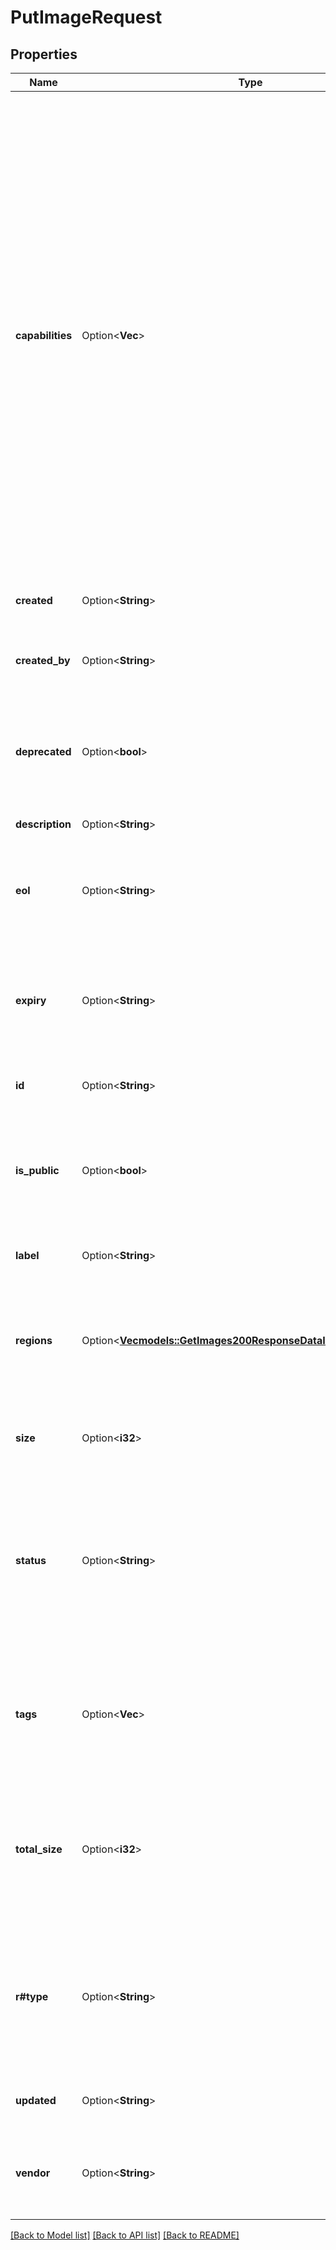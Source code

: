 # PutImageRequest

## Properties

Name | Type | Description | Notes
------------ | ------------- | ------------- | -------------
**capabilities** | Option<**Vec<String>**> | __Read-only__ A list of the possible capabilities of this image.  - `cloud-init`. The image supports the cloud-init multi-distribution method with our [Metadata service](https://www.linode.com/docs/products/compute/compute-instances/guides/metadata/#troubleshoot-metadata-and-cloud-init). This only applies to public images.  - `distributed-sites`. Whether the image can be used in distributed compute regions. Compared to a core compute region, distributed compute regions offer limited functionality, but they're globally distributed. Your image can be geographically closer to you, potentially letting you deploy it quicker. See [Regions and images](https://techdocs.akamai.com/cloud-computing/docs/images#regions-and-images) for complete details. | [optional][readonly]
**created** | Option<**String**> | __Read-only__ When this image was created. | [optional][readonly]
**created_by** | Option<**String**> | __Read-only__ The name of the user who created this image, or `linode` for public images. | [optional][readonly]
**deprecated** | Option<**bool**> | __Filterable__, __Read-only__ Whether this image is deprecated. Only public images can be deprecated. | [optional][readonly]
**description** | Option<**String**> | A detailed description of this image. | [optional]
**eol** | Option<**String**> | __Read-only__ The date of the public image's planned removal from service. This is `null` for private images. | [optional][readonly]
**expiry** | Option<**String**> | __Read-only__ Only images created automatically from a deleted compute instance (type=automatic) expire. This is `null` for private images. | [optional][readonly]
**id** | Option<**String**> | __Read-only__ The unique identifier for each image. | [optional][readonly]
**is_public** | Option<**bool**> | __Filterable__, __Read-only__ Revealed as `true` if the image is a public distribution image. Private, account-specific images are listed as `false`. | [optional][readonly]
**label** | Option<**String**> | __Filterable__ A short description of the image. | [optional]
**regions** | Option<[**Vec<models::GetImages200ResponseDataInnerRegionsInner>**](get_images_200_response_data_inner_regions_inner.md)> | __Read-only__ Details on the regions where this image is stored. See [Regions and images](https://techdocs.akamai.com/cloud-computing/docs/images#regions-and-images) for full details on support for `regions`. | [optional][readonly]
**size** | Option<**i32**> | __Filterable__, __Read-only__ The minimum size in MB this image needs to deploy. | [optional][readonly]
**status** | Option<**String**> | __Filterable__, __Read-only__ The current status of the image. Possible values are `available`, `creating`, and `pending_upload`.  > 📘 > > The `+order_by` and `+order` operators are not available when [filtering](https://techdocs.akamai.com/linode-api/reference/filtering-and-sorting) on this key. | [optional][readonly]
**tags** | Option<**Vec<String>**> | __Filterable__ Tags used for organizational purposes. A tag can be from 3 to 100 characters long, and an image can have a maximum of 500 total tags. | [optional]
**total_size** | Option<**i32**> | __Read-only__ The total size in bytes of all instances of this image, in all `regions`.  > 📘 > > This object is empty for existing images. It's intended for use with future functionality. | [optional][readonly]
**r#type** | Option<**String**> | __Filterable__, __Read-only__ How the image was created. Create a `manual` image at any time. An `automatic` image is created automatically from a deleted compute instance. | [optional][readonly]
**updated** | Option<**String**> | __Read-only__ When this image was last updated. | [optional][readonly]
**vendor** | Option<**String**> | __Filterable__, __Read-only__ The upstream distribution vendor. This is `null` for private images. | [optional][readonly]

[[Back to Model list]](../README.md#documentation-for-models) [[Back to API list]](../README.md#documentation-for-api-endpoints) [[Back to README]](../README.md)


